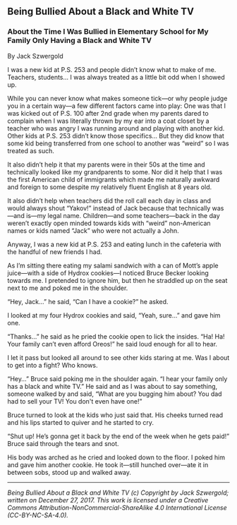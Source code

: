 ## Being Bullied About a Black and White TV
### About the Time I Was Bullied in Elementary School for My Family Only Having a Black and White TV

By Jack Szwergold

I was a new kid at P.S. 253 and people didn’t know what to make of me. Teachers, students… I was always treated as a little bit odd when I showed up.

While you can never know what makes someone tick—or why people judge you in a certain way—a few different factors came into play: One was that I was kicked out of P.S. 100 after 2nd grade when my parents dared to complain when I was literally thrown by my ear into a coat closet by a teacher who was angry I was running around and playing with another kid. Other kids at P.S. 253 didn’t know those specifics… But they did know that some kid being transferred from one school to another was “weird” so I was treated as such.

It also didn’t help it that my parents were in their 50s at the time and technically looked like my grandparents to some. Nor did it help that I was the first American child of immigrants which made me naturally awkward and foreign to some despite my relatively fluent English at 8 years old.

It also didn’t help when teachers did the roll call each day in class and would always shout “Yakov!” instead of Jack because that technically was—and is—my legal name. Children—and some teachers—back in the day weren’t exactly open minded towards kids with “weird” non-American names or kids named “Jack” who were not actually a John.

Anyway, I was a new kid at P.S. 253 and eating lunch in the cafeteria with the handful of new friends I had.

As I’m sitting there eating my salami sandwich with a can of Mott’s apple juice—with a side of Hydrox cookies—I noticed Bruce Becker looking towards me. I pretended to ignore him, but then he straddled up on the seat next to me and poked me in the shoulder.

“Hey, Jack…” he said, “Can I have a cookie?” he asked.

I looked at my four Hydrox cookies and said, “Yeah, sure…” and gave him one.

“Thanks…” he said as he pried the cookie open to lick the insides. “Ha! Ha! Your family can’t even afford Oreos!” he said loud enough for all to hear.

I let it pass but looked all around to see other kids staring at me. Was I about to get into a fight? Who knows.

“Hey…” Bruce said poking me in the shoulder again. “I hear your family only has a black and white TV.” He said and as I was about to say something, someone walked by and said, “What are you bugging him about? You dad had to sell your TV! You don't even have one!”

Bruce turned to look at the kids who just said that. His cheeks turned read and his lips started to quiver and he started to cry.

“Shut up! He’s gonna get it back by the end of the week when he gets paid!” Bruce said through the tears and snot.

His body was arched as he cried and looked down to the floor. I poked him and gave him another cookie. He took it—still hunched over—ate it in between sobs, stood up and walked away.

***

*Being Bullied About a Black and White TV (c) Copyright by Jack Szwergold; written on December 27, 2017. This work is licensed under a Creative Commons Attribution-NonCommercial-ShareAlike 4.0 International License (CC-BY-NC-SA-4.0).*
